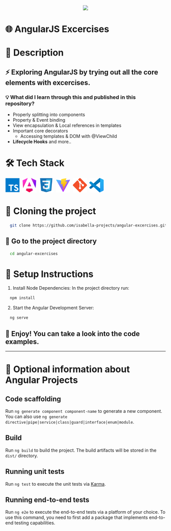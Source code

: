 <div align="center">
    <img src="https://i.imgur.com/YlGrpaq.png" width="800px" height="auto">
</div>

# 🌐 AngularJS Excercises

# 📝 Description

## ⚡ Exploring AngularJS by trying out all the core elements with excercises.

### 💡 What did I learn through this and published in this repository?

-   Properly splitting into components
-   Property & Event binding
-   View encapsulation & Local references in templates
-   Important core decorators
    -   Accessing templates & DOM with @ViewChild
-   **Lifecycle Hooks** and more..

# 🛠 Tech Stack

<div>
    <img src="https://github.com/devicons/devicon/blob/master/icons/typescript/typescript-original.svg" title="TypeScript" alt="TypeScript" width="45" height="45"/>&nbsp;
    <img src="https://github.com/devicons/devicon/blob/master/icons/angular/angular-original.svg" title="AngularJS" alt="AngularJS" width="45" height="45"/>&nbsp;
    <img src="https://github.com/devicons/devicon/blob/master/icons/css3/css3-original.svg" title="CSS3" alt="CSS3" width="45" height="45"/>&nbsp;
    <img src="https://github.com/devicons/devicon/blob/master/icons/vitejs/vitejs-original.svg" title="ViteJS" alt="ViteJS" width="45" height="45"/>&nbsp;
    <img src="https://github.com/devicons/devicon/blob/master/icons/git/git-original.svg" title="Git" alt="Git" width="45" height="45"/>&nbsp;
    <img src="https://github.com/devicons/devicon/blob/master/icons/vscode/vscode-original.svg" title="VSCode" alt="VSCode" width="45" height="45"/>
</div>

# 🎯 Cloning the project

```bash
  git clone https://github.com/isabella-projects/angular-excercises.git
```

## 📌 Go to the project directory

```bash
  cd angular-excercises
```

# 📐 Setup Instructions

1. Install Node Dependencies: In the project directory run:

```bash
  npm install
```

2. Start the Angular Development Server:

```bash
  ng serve
```

## 🧪 Enjoy! You can take a look into the code examples.

---

# 📝 Optional information about Angular Projects

## Code scaffolding

Run `ng generate component component-name` to generate a new component. You can also use `ng generate directive|pipe|service|class|guard|interface|enum|module`.

## Build

Run `ng build` to build the project. The build artifacts will be stored in the `dist/` directory.

## Running unit tests

Run `ng test` to execute the unit tests via [Karma](https://karma-runner.github.io).

## Running end-to-end tests

Run `ng e2e` to execute the end-to-end tests via a platform of your choice. To use this command, you need to first add a package that implements end-to-end testing capabilities.
